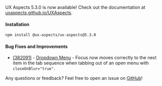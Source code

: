 UX Aspects 5.3.0 is now available! Check out the documentation at [uxaspects.github.io/UXAspects](https://uxaspects.github.io/UXAspects).

#### Installation
```bash
npm install @ux-aspects/ux-aspects@5.3.0
```

#### Bug Fixes and Improvements
* [(382091)](https://internal.almoctane.com/ui/entity-navigation?p=131002/7002&entityType=work_item&id=382091) - [Dropdown Menu](https://uxaspects.github.io/UXAspects/#/components/buttons#dropdowns) - Focus now moves correctly to the next item in the tab sequence when tabbing out of an open menu with `closeOnBlur="true"`.

Any questions or feedback? Feel free to open an issue on [GitHub](https://github.com/UXAspects/UXAspects/issues)!